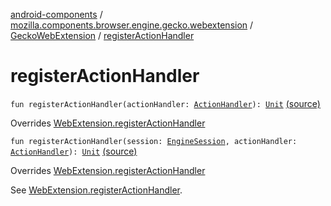 [android-components](../../index.md) / [mozilla.components.browser.engine.gecko.webextension](../index.md) / [GeckoWebExtension](index.md) / [registerActionHandler](./register-action-handler.md)

# registerActionHandler

`fun registerActionHandler(actionHandler: `[`ActionHandler`](../../mozilla.components.concept.engine.webextension/-action-handler/index.md)`): `[`Unit`](https://kotlinlang.org/api/latest/jvm/stdlib/kotlin/-unit/index.html) [(source)](https://github.com/mozilla-mobile/android-components/blob/master/components/browser/engine-gecko-beta/src/main/java/mozilla/components/browser/engine/gecko/webextension/GeckoWebExtension.kt#L159)

Overrides [WebExtension.registerActionHandler](../../mozilla.components.concept.engine.webextension/-web-extension/register-action-handler.md)


`fun registerActionHandler(session: `[`EngineSession`](../../mozilla.components.concept.engine/-engine-session/index.md)`, actionHandler: `[`ActionHandler`](../../mozilla.components.concept.engine.webextension/-action-handler/index.md)`): `[`Unit`](https://kotlinlang.org/api/latest/jvm/stdlib/kotlin/-unit/index.html) [(source)](https://github.com/mozilla-mobile/android-components/blob/master/components/browser/engine-gecko-beta/src/main/java/mozilla/components/browser/engine/gecko/webextension/GeckoWebExtension.kt#L192)

Overrides [WebExtension.registerActionHandler](../../mozilla.components.concept.engine.webextension/-web-extension/register-action-handler.md)

See [WebExtension.registerActionHandler](../../mozilla.components.concept.engine.webextension/-web-extension/register-action-handler.md).

